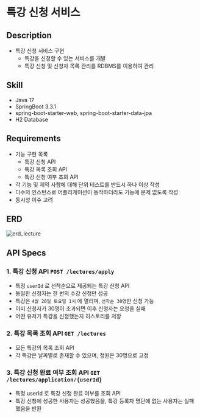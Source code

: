 # 특강 신청 서비스

## Description

- 특강 신청 서비스 구현
  - 특강을 신청할 수 있는 서비스를 개발
  - 특강 신청 및 신청자 목록 관리를 RDBMS를 이용하여 관리
 
## Skill

- Java 17
- SpringBoot 3.3.1
- spring-boot-starter-web, spring-boot-starter-data-jpa
- H2 Database

## Requirements

- 기능 구현 목록
    - 특강 신청 API
    - 특강 목록 조회 API
    - 특강 신청 여부 조회 API
- 각 기능 및 제약 사항에 대해 단위 테스트를 반드시 하나 이상 작성
- 다수의 인스턴스로 어플리케이션이 동작하더라도 기능에 문제 없도록 작성
- 동시성 이슈 고려

## ERD
![erd_lecture](https://github.com/ifi999/hhp-lecture/assets/109199387/5a151c3b-1494-432d-9e34-807b5377f99a)

## API Specs

### 1. 특강 신청 API `POST /lectures/apply`

- 특정 `userId` 로 선착순으로 제공되는 특강 신청 API
- 동일한 신청자는 한 번의 수강 신청만 성공
- 특강은 `4월 20일 토요일 1시` 에 열리며, `선착순 30명`만 신청 가능
- 이미 신청자가 30명이 초과되면 이후 신청자는 요청을 실패
- 어떤 유저가 특강을 신청했는지 히스토리를 저장

### 2. 특강 목록 조회 API `GET /lectures`

- 모든 특강의 목록 조회 API
- 각 특강은 날짜별로 존재할 수 있으며, 정원은 30명으로 고정

### 3. 특강 신청 완료 여부 조회 API `GET /lectures/application/{userId}`
- 특정 userId 로 특강 신청 완료 여부를 조회 API
- 특강 신청에 성공한 사용자는 성공했음을, 특강 등록자 명단에 없는 사용자는 실패했음을 반환



